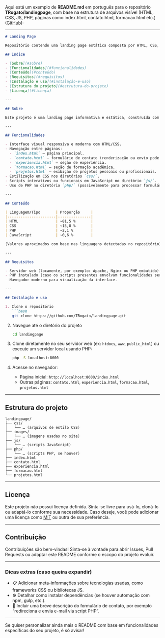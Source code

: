 Aqui está um exemplo de **README.md** em português para o repositório **TRogato/landingpage**, com base na estrutura de arquivos visível (HTML, CSS, JS, PHP, páginas como index.html, contato.html, formacao.html etc.) ([GitHub][1]):

---

````markdown
# Landing Page

Repositório contendo uma landing page estática composta por HTML, CSS, JavaScript e PHP.

## Índice

- [Sobre](#sobre)  
- [Funcionalidades](#funcionalidades)  
- [Conteúdo](#conteúdo)  
- [Requisitos](#requisitos)  
- [Instalação e uso](#instalação-e-uso)  
- [Estrutura do projeto](#estrutura-do-projeto)  
- [Licença](#licença)

---

## Sobre

Este projeto é uma landing page informativa e estática, construída com HTML, CSS, JS e PHP, ideal para apresentação pessoal ou profissional de portfólio.

---

## Funcionalidades

- Interface visual responsiva e moderna com HTML/CSS.  
- Navegação entre páginas: 
  - `index.html` – página principal.
  - `contato.html` – formulário de contato (renderização ou envio pode envolver PHP).
  - `experiencia.html` – seção de experiência.
  - `formacao.html` – seção de formação acadêmica.
  - `projetos.html` – exibição de projetos pessoais ou profissionais.  
- Estilização em CSS nos diretórios `css/`.  
- Scripts interativos ou funcionais em JavaScript no diretório `js/`.  
- Uso de PHP no diretório `php/` (possivelmente para processar formulários ou incluir templates).

---

## Conteúdo

| Linguagem/Tipo       | Proporção     |
|----------------------|---------------|
| HTML                 | ~81,5 %       |
| CSS                  | ~15,8 %       |
| PHP                  | ~2,1 %        |
| JavaScript           | ~0,6 %        |

(Valores aproximados com base nas linguagens detectadas no repositório) :contentReference[oaicite:1]{index=1}

---

## Requisitos

- Servidor web (locamente, por exemplo: Apache, Nginx ou PHP embutido).  
- PHP instalado (caso os scripts presentes envolvam funcionalidades server-side).  
- Navegador moderno para visualização da interface.

---

## Instalação e uso

1. Clone o repositório  
   ```bash
   git clone https://github.com/TRogato/landingpage.git
````

2. Navegue até o diretório do projeto

   ```bash
   cd landingpage
   ```
3. Clone diretamente no seu servidor web (ex: `htdocs`, `www`, `public_html`) ou execute um servidor local usando PHP:

   ```bash
   php -S localhost:8000
   ```
4. Acesse no navegador:

   * Página inicial: `http://localhost:8000/index.html`
   * Outras páginas: `contato.html`, `experiencia.html`, `formacao.html`, `projetos.html`

---

## Estrutura do projeto

```
landingpage/
├── css/
│   └── … (arquivos de estilo CSS)
├── images/
│   └── … (imagens usadas no site)
├── js/
│   └── … (scripts JavaScript)
├── php/
│   └── … (scripts PHP, se houver)
├── index.html
├── contato.html
├── experiencia.html
├── formacao.html
└── projetos.html
```

---

## Licença

Este projeto não possui licença definida. Sinta-se livre para usá-lo, cloná-lo ou adaptá-lo conforme sua necessidade. Caso deseje, você pode adicionar uma licença como [MIT](https://choosealicense.com/licenses/mit/) ou outra de sua preferência.

---

## Contribuição

Contribuições são bem-vindas! Sinta-se à vontade para abrir Issues, Pull Requests ou adaptar este README conforme o escopo do projeto evoluir.

---

### Dicas extras (caso queira expandir)

* 📋 Adicionar meta-informações sobre tecnologias usadas, como frameworks CSS ou bibliotecas JS.
* ⚙ Detalhar como instalar dependências (se houver automação com npm, gulp, etc.).
* 📄 Incluir uma breve descrição do formulário de contato, por exemplo “redireciona e envia e-mail via script PHP”.

---

Se quiser personalizar ainda mais o README com base em funcionalidades específicas do seu projeto, é só avisar!

[1]: https://github.com/TRogato/landingpage "GitHub - TRogato/landingpage"
